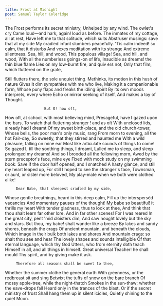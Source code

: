 ```yaml
---
title: Frost at Midnight
poet: Samuel Taylor Coleridge
---
```

The Frost performs its secret ministry, 
Unhelped by any wind. The owlet's cry 
Came loud—and hark, again! loud as before. 
The inmates of my cottage, all at rest, 
Have left me to that solitude, which suits 
Abstruser musings: save that at my side 
My cradled infant slumbers peacefully. 
'Tis calm indeed! so calm, that it disturbs 
And vexes meditation with its strange 
And extreme silentness. Sea, hill, and wood, 
This populous village! Sea, and hill, and wood, 
With all the numberless goings-on of life, 
Inaudible as dreams! the thin blue flame 
Lies on my low-burnt fire, and quiv
ers not; 
Only that film, which fluttered on the grate, 

Still flutters there, the sole unquiet thing. 
Methinks, its motion in this hush of nature 
Gives it dim sympathies with me who live, 
Making it a companionable form, 
Whose puny flaps and freaks the idling Spirit 
By its own moods interprets, every where 
Echo or mirror seeking of itself, 
And makes a toy of Thought. 

                      But O! how oft, 
How oft, at school, with most believing mind, 
Presageful, have I gazed upon the bars, 
To watch that fluttering stranger ! and as oft 
With unclosed lids, already had I dreamt 
Of my sweet birth-place, and the old church-tower, 
Whose bells, the poor man's only music, rang 
From morn to evening, all the hot Fair-day, 
So sweetly, that they stirred and haunted me 
With a wild pleasure, falling on mine ear 
Most like articulate sounds of things to come! 
So gazed I, till the soothing things, I dreamt, 
Lulled me to sleep, and sleep prolonged my dreams! 
And so I brooded all the following morn, 
Awed by the stern preceptor's face, mine eye 
Fixed with mock study on my swimming book:
Save if the door half opened, and I snatched 
A hasty glance, and still my heart leaped up, 
For still I hoped to see the stranger's face, 
Townsman, or aunt, or sister more beloved, 
My play-mate when we both were clothed alike! 

         Dear Babe, that sleepest cradled by my side, 
Whose gentle breathings, heard in this deep calm, 
Fill up the intersperséd vacancies 
And momentary pauses of the thought! 
My babe so beautiful! it thrills my heart 
With tender gladness, thus to look at thee, 
And think that thou shalt learn far other lore, 
And in far other scenes! For I was reared 
In the great city, pent 'mid cloisters dim, 
And saw nought lovely but the sky and stars. 
But thou, my babe! shalt wander like a breeze 
By lakes and sandy shores, beneath the crags 
Of ancient mountain, and beneath the clouds, 
Which image in their bulk both lakes and shores 
And mountain crags: so shalt thou see and hear
The lovely shapes and sounds intelligible 
Of that eternal language, which thy God 
Utters, who from eternity doth teach 
Himself in all, and all things in himself. 
Great universal Teacher! he shall mould 
Thy spirit, and by giving make it ask. 

         Therefore all seasons shall be sweet to thee, 
Whether the summer clothe the general earth 
With greenness, or the redbreast sit and sing 
Betwixt the tufts of snow on the bare branch 
Of mossy apple-tree, while the night-thatch 
Smokes in the sun-thaw; whether the eave-drops fall 
Heard only in the trances of the blast, 
Or if the secret ministry of frost 
Shall hang them up in silent icicles, 
Quietly shining to the quiet Moon.
